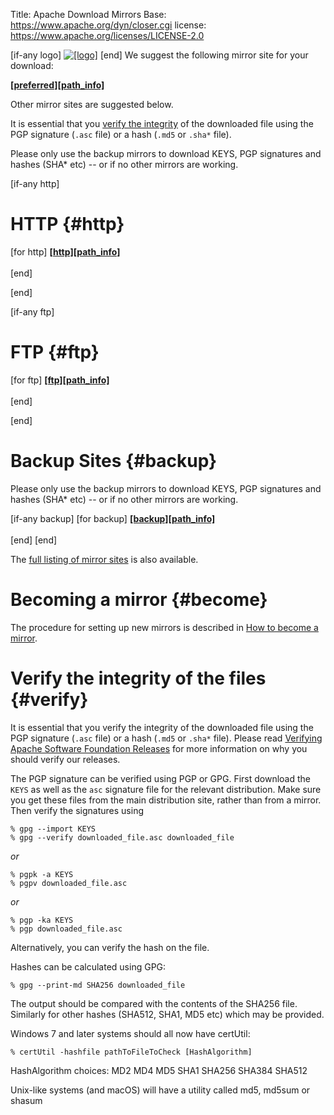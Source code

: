 Title: Apache Download Mirrors
Base: https://www.apache.org/dyn/closer.cgi
license: https://www.apache.org/licenses/LICENSE-2.0

[if-any logo] <a href="[link]">![[logo]]([logo])</a> [end] We suggest the following mirror
site for your download:

[**[preferred][path_info]**]([preferred][path_info]) 

Other mirror sites are suggested below.

It is essential that you [verify the integrity](#verify) of the downloaded file using
the PGP signature (`.asc` file) or a hash (`.md5` or `.sha*` file).

Please only use the backup mirrors to download KEYS, PGP signatures and hashes (SHA* etc)
-- or if no other mirrors are working.

[if-any http]

# HTTP  {#http}

[for http] [**[http][path_info]**]([http][path_info]) <br></br>[end]

[end]

[if-any ftp]

# FTP  {#ftp}

[for ftp] [**[ftp][path_info]**]([ftp][path_info]) <br></br>[end]

[end]

# Backup Sites  {#backup}

Please only use the backup mirrors to download KEYS, PGP signatures and hashes (SHA* etc)
-- or if no other mirrors are working.

[if-any backup] [for backup] [**[backup][path_info]**]([backup][path_info]) <br></br>[end] [end]

The [full listing of mirror sites](http://www.apache.org/mirrors/) is also
available.

# Becoming a mirror  {#become}

The procedure for setting up new mirrors is described in [How to become a
mirror](http://www.apache.org/info/how-to-mirror.html).

# Verify the integrity of the files  {#verify}

It is essential that you verify the integrity of the downloaded file using
the PGP signature (`.asc` file) or a hash (`.md5` or `.sha*` file). Please read [Verifying Apache Software
Foundation Releases](/info/verification.html) for more information on why
you should verify our releases.

The PGP signature can be verified using PGP or GPG. First download the
`KEYS` as well as the `asc` signature file for the relevant distribution.
Make sure you get these files from the main distribution site, rather than
from a mirror. Then verify the signatures using

    % gpg --import KEYS
    % gpg --verify downloaded_file.asc downloaded_file

*or*

    % pgpk -a KEYS
    % pgpv downloaded_file.asc

*or*

    % pgp -ka KEYS
    % pgp downloaded_file.asc

Alternatively, you can verify the hash on the file.

Hashes can be calculated using GPG:

    % gpg --print-md SHA256 downloaded_file

The output should be compared with the contents of the SHA256 file.
Similarly for other hashes (SHA512, SHA1, MD5 etc) which may be provided.
     
Windows 7 and later systems should all now have certUtil:

    % certUtil -hashfile pathToFileToCheck [HashAlgorithm]

HashAlgorithm choices: MD2 MD4 MD5 SHA1 SHA256 SHA384 SHA512

Unix-like systems (and macOS) will have a utility called
md5, md5sum or shasum
